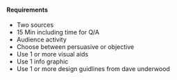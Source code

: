 <html>
<head>
<title><h1>Oral Presentation</h1></title>
</head>

<h4> Requirements </h4>

<body>
<ul>
<li> Two sources </li>
<li> 15 Min including time for Q/A </li>
<li> Audience activity </li>
<li> Choose between persuasive or objective </li>
<li> Use 1 or more visual aids </li>
<li> Use 1 info graphic </li>
<li> Use 1 or more design guidlines from dave underwood </li>
</ul>
</body>


</html>

